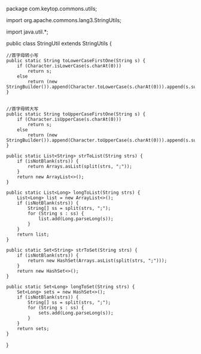 package com.keytop.commons.utils;


import org.apache.commons.lang3.StringUtils;

import java.util.*;

public class StringUtil extends StringUtils {

    //首字母转小写
    public static String toLowerCaseFirstOne(String s) {
        if (Character.isLowerCase(s.charAt(0)))
            return s;
        else
            return (new StringBuilder()).append(Character.toLowerCase(s.charAt(0))).append(s.substring(1)).toString();
    }


    //首字母转大写
    public static String toUpperCaseFirstOne(String s) {
        if (Character.isUpperCase(s.charAt(0)))
            return s;
        else
            return (new StringBuilder()).append(Character.toUpperCase(s.charAt(0))).append(s.substring(1)).toString();
    }

    public static List<String> strToList(String strs) {
        if (isNotBlank(strs)) {
            return Arrays.asList(split(strs, ";"));
        }
        return new ArrayList<>();
    }

    public static List<Long> longToList(String strs) {
        List<Long> list = new ArrayList<>();
        if (isNotBlank(strs)) {
            String[] ss = split(strs, ";");
            for (String s : ss) {
                list.add(Long.parseLong(s));
            }
        }
        return list;
    }

    public static Set<String> strToSet(String strs) {
        if (isNotBlank(strs)) {
            return new HashSet(Arrays.asList(split(strs, ";")));
        }
        return new HashSet<>();
    }

    public static Set<Long> longToSet(String strs) {
        Set<Long> sets = new HashSet<>();
        if (isNotBlank(strs)) {
            String[] ss = split(strs, ";");
            for (String s : ss) {
                sets.add(Long.parseLong(s));
            }
        }
        return sets;
    }

}
